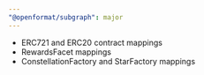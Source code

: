 ```yaml
---
"@openformat/subgraph": major
---
```


- ERC721 and ERC20 contract mappings
- RewardsFacet mappings
- ConstellationFactory and StarFactory mappings
